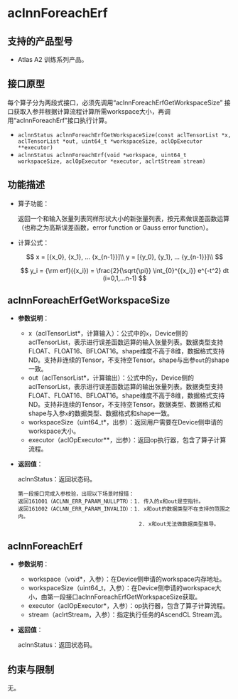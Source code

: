 # aclnnForeachErf

## 支持的产品型号

- Atlas A2 训练系列产品。

## 接口原型

每个算子分为两段式接口，必须先调用“aclnnForeachErfGetWorkspaceSize” 接口获取入参并根据计算流程计算所需workspace大小，再调用“aclnnForeachErf”接口执行计算。

- `aclnnStatus aclnnForeachErfGetWorkspaceSize(const aclTensorList *x, aclTensorList *out, uint64_t *workspaceSize, aclOpExecutor **executor)`
- `aclnnStatus aclnnForeachErf(void *workspace, uint64_t workspaceSize, aclOpExecutor *executor, aclrtStream stream)`

## 功能描述

- 算子功能：

  返回一个和输入张量列表同样形状大小的新张量列表，按元素做误差函数运算（也称之为高斯误差函数，error function or Gauss error function）。

- 计算公式：

  $$
  x = [{x_0}, {x_1}, ... {x_{n-1}}]\\
  y = [{y_0}, {y_1}, ... {y_{n-1}}]\\
  $$

  $$
  y_i = {\rm erf}({x_i}) = \frac{2}{\sqrt{\pi}} \int_{0}^{{x_i}} e^{-t^2} dt (i=0,1,...n-1)
  $$

## aclnnForeachErfGetWorkspaceSize

- **参数说明**：

  - x（aclTensorList\*，计算输入）：公式中的`x`，Device侧的aclTensorList，表示进行误差函数运算的输入张量列表。数据类型支持FLOAT、FLOAT16、BFLOAT16。shape维度不高于8维，数据格式支持ND。支持非连续的Tensor，不支持空Tensor。shape与出参`out`的shape一致。
  - out（aclTensorList\*，计算输出）：公式中的`y`，Device侧的aclTensorList，表示进行误差函数运算的输出张量列表。数据类型支持FLOAT、FLOAT16、BFLOAT16。shape维度不高于8维，数据格式支持ND。支持非连续的Tensor，不支持空Tensor。数据类型、数据格式和shape与入参`x`的数据类型、数据格式和shape一致。
  - workspaceSize（uint64_t\*，出参）：返回用户需要在Device侧申请的workspace大小。
  - executor（aclOpExecutor\**，出参）：返回op执行器，包含了算子计算流程。

- **返回值**：

  aclnnStatus：返回状态码。

  ```
  第一段接口完成入参校验，出现以下场景时报错：
  返回161001（ACLNN_ERR_PARAM_NULLPTR）：1. 传入的x和out是空指针。
  返回161002（ACLNN_ERR_PARAM_INVALID）：1. x和out的数据类型不在支持的范围之内。
                                        2. x和out无法做数据类型推导。
  ```

## aclnnForeachErf

- **参数说明**：

  - workspace（void\*，入参）：在Device侧申请的workspace内存地址。
  - workspaceSize（uint64_t，入参）：在Device侧申请的workspace大小，由第一段接口aclnnForeachErfGetWorkspaceSize获取。
  - executor（aclOpExecutor\*，入参）：op执行器，包含了算子计算流程。
  - stream（aclrtStream，入参）：指定执行任务的AscendCL Stream流。

- **返回值**：

  aclnnStatus：返回状态码。

## 约束与限制

无。
